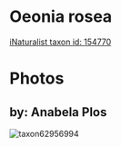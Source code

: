 
Oeonia rosea
============
  
[iNaturalist taxon id: 154770](https://www.inaturalist.org/taxa/154770)
# Photos

## by: Anabela Plos
  
![taxon62956994](https://inaturalist-open-data.s3.amazonaws.com/photos/67859396/medium.jpg)